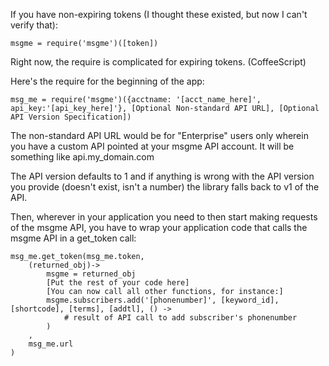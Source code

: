 If you have non-expiring tokens (I thought these existed, but now I can't verify that):

```
msgme = require('msgme')([token])
```


Right now, the require is complicated for expiring tokens. (CoffeeScript)

Here's the require for the beginning of the app:

```
msg_me = require('msgme')({acctname: '[acct_name_here]', api_key:'[api_key_here]'}, [Optional Non-standard API URL], [Optional API Version Specification])
```

The non-standard API URL would be for "Enterprise" users only wherein you have a custom API pointed at your msgme API account. It will be something like api.my_domain.com

The API version defaults to 1 and if anything is wrong with the API version you provide (doesn't exist, isn't a number) the library falls back to v1 of the API.

Then, wherever in your application you need to then start making requests of the msgme API, you have to wrap your application code that calls the msgme API in a get_token call:

```
msg_me.get_token(msg_me.token,
	(returned_obj)->
		msgme = returned_obj
		[Put the rest of your code here]
		[You can now call all other functions, for instance:]
		msgme.subscribers.add('[phonenumber]', [keyword_id], [shortcode], [terms], [addtl], () ->
			# result of API call to add subscriber's phonenumber
		)
	,
	msg_me.url
)
```